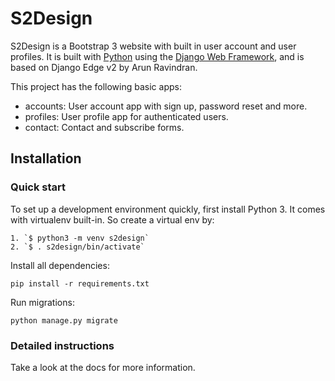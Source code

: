 

# S2Design

S2Design is a Bootstrap 3 website with built in user account and user profiles. It is built with [Python][0] using the [Django Web Framework][1], and is based on Django Edge v2 by Arun Ravindran.

This project has the following basic apps:

* accounts: User account app with sign up, password reset and more.
* profiles: User profile app for authenticated users.
* contact: Contact and subscribe forms.

## Installation

### Quick start

To set up a development environment quickly, first install Python 3. It
comes with virtualenv built-in. So create a virtual env by:

    1. `$ python3 -m venv s2design`
    2. `$ . s2design/bin/activate`

Install all dependencies:

    pip install -r requirements.txt

Run migrations:

    python manage.py migrate

### Detailed instructions

Take a look at the docs for more information.

[0]: https://www.python.org/
[1]: https://www.djangoproject.com/
[2]: https://django-edge.readthedocs.io/en/latest/
